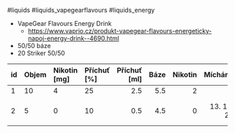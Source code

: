 
#liquids #liquids_vapegearflavours #liquids_energy 

- VapeGear Flavours Energy Drink
	- https://www.vaprio.cz/produkt-vapegear-flavours-energeticky-napoj-energy-drink--4690.html
- 50/50 báze
- 20 Striker 50/50

| id | Objem | Nikotin [mg] |Příchuť [%] | Příchuť [ml] | Báze | Nikotin | Mícháno | Pozn. |
| :-- | :-- | :-- | :-- | --: | --: | --: | --: | :-- |
| 1 | 10 | 4 | 25 | 2.5 | 5.5 | 2 | | |
| 2 | 5 | 0 | 10 | 0.5 | 4.5 | 0 | 13. 12. 23 | podle doporuč. dávkování |
